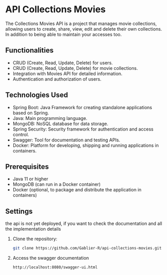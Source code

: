 # API Collections Movies

The Collections Movies API is a project that manages movie collections, allowing users to create, share, view, edit and delete their own collections. In addition to being able to maintain your accesses too.

## Functionalities

- CRUD (Create, Read, Update, Delete) for users.
- CRUD (Create, Read, Update, Delete) for movie collections.
- Integration with Movies API for detailed information.
- Authentication and authorization of users.

## Technologies Used

- Spring Boot: Java Framework for creating standalone applications based on Spring.
- Java: Main programming language.
- MongoDB: NoSQL database for data storage.
- Spring Security: Security framework for authentication and access control.
- Swagger: Tool for documentation and testing APIs.
- Docker: Platform for developing, shipping and running applications in containers.

## Prerequisites

- Java 11 or higher
- MongoDB (can run in a Docker container)
- Docker (optional, to package and distribute the application in containers)

## Settings

the api is not yet deployed, if you want to check the documentation and all the implementation details

1. Clone the repository:
   ```bash
   git clone https://github.com/Gablier-R/api-collections-movies.git

2. Access the swagger documentation
   ```bash
   http://localhost:8080/swagger-ui.html

